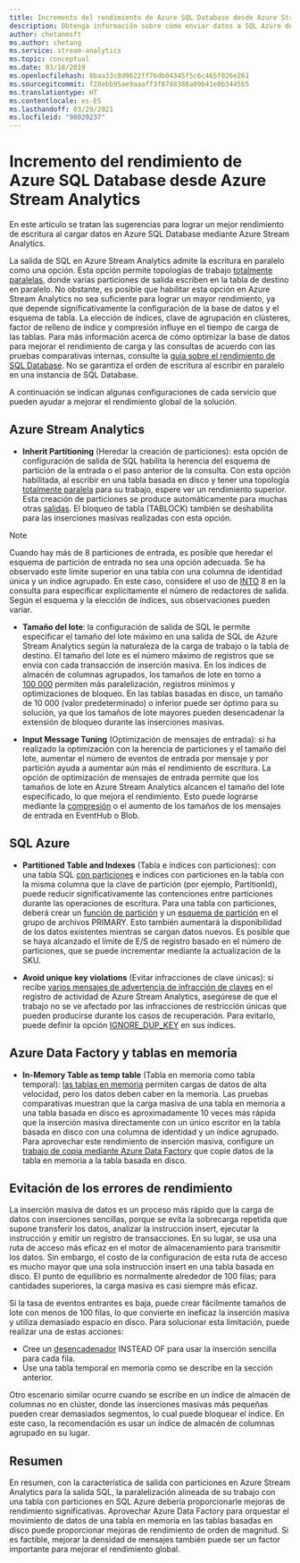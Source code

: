 ```yaml
---
title: Incremento del rendimiento de Azure SQL Database desde Azure Stream Analytics
description: Obtenga información sobre cómo enviar datos a SQL Azure desde Azure Stream Analytics y lograr mayores tasas de rendimiento de escritura.
author: chetanmsft
ms.author: chetang
ms.service: stream-analytics
ms.topic: conceptual
ms.date: 03/18/2019
ms.openlocfilehash: 8baa33c8d9622ff76db04345f5c6c465f026e261
ms.sourcegitcommit: f28ebb95ae9aaaff3f87d8388a09b41e0b3445b5
ms.translationtype: HT
ms.contentlocale: es-ES
ms.lasthandoff: 03/29/2021
ms.locfileid: "98020237"
---
```

# <a name="increase-throughput-performance-to-azure-sql-database-from-azure-stream-analytics"></a>Incremento del rendimiento de Azure SQL Database desde Azure Stream Analytics

En este artículo se tratan las sugerencias para lograr un mejor rendimiento de escritura al cargar datos en Azure SQL Database mediante Azure Stream Analytics.

La salida de SQL en Azure Stream Analytics admite la escritura en paralelo como una opción. Esta opción permite topologías de trabajo [totalmente paralelas](stream-analytics-parallelization.md#embarrassingly-parallel-jobs), donde varias particiones de salida escriben en la tabla de destino en paralelo. No obstante, es posible que habilitar esta opción en Azure Stream Analytics no sea suficiente para lograr un mayor rendimiento, ya que depende significativamente la configuración de la base de datos y el esquema de tabla. La elección de índices, clave de agrupación en clústeres, factor de relleno de índice y compresión influye en el tiempo de carga de las tablas. Para más información acerca de cómo optimizar la base de datos para mejorar el rendimiento de carga y las consultas de acuerdo con las pruebas comparativas internas, consulte la [guía sobre el rendimiento de SQL Database](../azure-sql/database/performance-guidance.md). No se garantiza el orden de escritura al escribir en paralelo en una instancia de SQL Database.

A continuación se indican algunas configuraciones de cada servicio que pueden ayudar a mejorar el rendimiento global de la solución.

## <a name="azure-stream-analytics"></a>Azure Stream Analytics

- **Inherit Partitioning** (Heredar la creación de particiones): esta opción de configuración de salida de SQL habilita la herencia del esquema de partición de la entrada o el paso anterior de la consulta. Con esta opción habilitada, al escribir en una tabla basada en disco y tener una topología [totalmente paralela](stream-analytics-parallelization.md#embarrassingly-parallel-jobs) para su trabajo, espere ver un rendimiento superior. Esta creación de particiones se produce automáticamente para muchas otras [salidas](stream-analytics-parallelization.md#partitions-in-inputs-and-outputs). El bloqueo de tabla (TABLOCK) también se deshabilita para las inserciones masivas realizadas con esta opción.

> [!NOTE] 
> Cuando hay más de 8 particiones de entrada, es posible que heredar el esquema de partición de entrada no sea una opción adecuada. Se ha observado este límite superior en una tabla con una columna de identidad única y un índice agrupado. En este caso, considere el uso de [INTO](/stream-analytics-query/into-azure-stream-analytics#into-shard-count) 8 en la consulta para especificar explícitamente el número de redactores de salida. Según el esquema y la elección de índices, sus observaciones pueden variar.

- **Tamaño del lote**: la configuración de salida de SQL le permite especificar el tamaño del lote máximo en una salida de SQL de Azure Stream Analytics según la naturaleza de la carga de trabajo o la tabla de destino. El tamaño del lote es el número máximo de registros que se envía con cada transacción de inserción masiva. En los índices de almacén de columnas agrupados, los tamaños de lote en torno a [100 000](/sql/relational-databases/indexes/columnstore-indexes-data-loading-guidance) permiten más paralelización, registros mínimos y optimizaciones de bloqueo. En las tablas basadas en disco, un tamaño de 10 000 (valor predeterminado) o inferior puede ser óptimo para su solución, ya que los tamaños de lote mayores pueden desencadenar la extensión de bloqueo durante las inserciones masivas.

- **Input Message Tuning** (Optimización de mensajes de entrada): si ha realizado la optimización con la herencia de particiones y el tamaño del lote, aumentar el número de eventos de entrada por mensaje y por partición ayuda a aumentar aún más el rendimiento de escritura. La opción de optimización de mensajes de entrada permite que los tamaños de lote en Azure Stream Analytics alcancen el tamaño del lote especificado, lo que mejora el rendimiento. Esto puede lograrse mediante la [compresión](stream-analytics-define-inputs.md) o el aumento de los tamaños de los mensajes de entrada en EventHub o Blob.

## <a name="sql-azure"></a>SQL Azure

- **Partitioned Table and Indexes** (Tabla e índices con particiones): con una tabla SQL [con particiones](/sql/relational-databases/partitions/partitioned-tables-and-indexes) e índices con particiones en la tabla con la misma columna que la clave de partición (por ejemplo, PartitionId), puede reducir significativamente las contenciones entre particiones durante las operaciones de escritura. Para una tabla con particiones, deberá crear un [función de partición](/sql/t-sql/statements/create-partition-function-transact-sql) y un [esquema de partición](/sql/t-sql/statements/create-partition-scheme-transact-sql) en el grupo de archivos PRIMARY. Esto también aumentará la disponibilidad de los datos existentes mientras se cargan datos nuevos. Es posible que se haya alcanzado el límite de E/S de registro basado en el número de particiones, que se puede incrementar mediante la actualización de la SKU.

- **Avoid unique key violations** (Evitar infracciones de clave únicas): si recibe [varios mensajes de advertencia de infracción de claves](stream-analytics-troubleshoot-output.md#key-violation-warning-with-azure-sql-database-output) en el registro de actividad de Azure Stream Analytics, asegúrese de que el trabajo no se ve afectado por las infracciones de restricción únicas que pueden producirse durante los casos de recuperación. Para evitarlo, puede definir la opción [IGNORE\_DUP\_KEY](stream-analytics-troubleshoot-output.md#key-violation-warning-with-azure-sql-database-output) en sus índices.

## <a name="azure-data-factory-and-in-memory-tables"></a>Azure Data Factory y tablas en memoria

- **In-Memory Table as temp table** (Tabla en memoria como tabla temporal): [las tablas en memoria](/sql/relational-databases/in-memory-oltp/in-memory-oltp-in-memory-optimization) permiten cargas de datos de alta velocidad, pero los datos deben caber en la memoria. Las pruebas comparativas muestran que la carga masiva de una tabla en memoria a una tabla basada en disco es aproximadamente 10 veces más rápida que la inserción masiva directamente con un único escritor en la tabla basada en disco con una columna de identidad y un índice agrupado. Para aprovechar este rendimiento de inserción masiva, configure un [trabajo de copia mediante Azure Data Factory](../data-factory/connector-azure-sql-database.md) que copie datos de la tabla en memoria a la tabla basada en disco.

## <a name="avoiding-performance-pitfalls"></a>Evitación de los errores de rendimiento
La inserción masiva de datos es un proceso más rápido que la carga de datos con inserciones sencillas, porque se evita la sobrecarga repetida que supone transferir los datos, analizar la instrucción insert, ejecutar la instrucción y emitir un registro de transacciones. En su lugar, se usa una ruta de acceso más eficaz en el motor de almacenamiento para transmitir los datos. Sin embargo, el costo de la configuración de esta ruta de acceso es mucho mayor que una sola instrucción insert en una tabla basada en disco. El punto de equilibrio es normalmente alrededor de 100 filas; para cantidades superiores, la carga masiva es casi siempre más eficaz. 

Si la tasa de eventos entrantes es baja, puede crear fácilmente tamaños de lote con menos de 100 filas, lo que convierte en ineficaz la inserción masiva y utiliza demasiado espacio en disco. Para solucionar esta limitación, puede realizar una de estas acciones:
* Cree un [desencadenador](/sql/t-sql/statements/create-trigger-transact-sql) INSTEAD OF para usar la inserción sencilla para cada fila.
* Use una tabla temporal en memoria como se describe en la sección anterior.

Otro escenario similar ocurre cuando se escribe en un índice de almacén de columnas no en clúster, donde las inserciones masivas más pequeñas pueden crear demasiados segmentos, lo cual puede bloquear el índice. En este caso, la recomendación es usar un índice de almacén de columnas agrupado en su lugar.

## <a name="summary"></a>Resumen

En resumen, con la característica de salida con particiones en Azure Stream Analytics para la salida SQL, la paralelización alineada de su trabajo con una tabla con particiones en SQL Azure debería proporcionarle mejoras de rendimiento significativas. Aprovechar Azure Data Factory para orquestar el movimiento de datos de una tabla en memoria en las tablas basadas en disco puede proporcionar mejoras de rendimiento de orden de magnitud. Si es factible, mejorar la densidad de mensajes también puede ser un factor importante para mejorar el rendimiento global.

